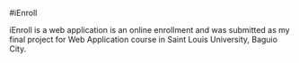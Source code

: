 #iEnroll

iEnroll is a web application is an online enrollment and was submitted as my final project for Web Application course in Saint Louis University, Baguio City.
